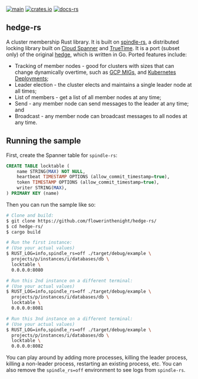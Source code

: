 [![main](https://github.com/flowerinthenight/hedge-rs/actions/workflows/main.yml/badge.svg)](https://github.com/flowerinthenight/hedge-rs/actions/workflows/main.yml)
[![crates.io](https://img.shields.io/crates/v/hedge_rs)](https://crates.io/crates/hedge_rs)
[![docs-rs](https://img.shields.io/docsrs/hedge_rs)](https://docs.rs/hedge_rs/latest/hedge_rs/)

## hedge-rs

A cluster membership Rust library. It is built on [spindle-rs](https://github.com/flowerinthenight/spindle-rs), a distributed locking library built on [Cloud Spanner](https://cloud.google.com/spanner/) and [TrueTime](https://cloud.google.com/spanner/docs/true-time-external-consistency). It is a port (subset only) of the original [hedge](https://github.com/flowerinthenight/hedge), which is written in Go. Ported features include:

* Tracking of member nodes - good for clusters with sizes that can change dynamically overtime, such as [GCP MIGs](https://cloud.google.com/compute/docs/instance-groups#managed_instance_groups), and [Kubernetes Deployments](https://kubernetes.io/docs/concepts/workloads/controllers/deployment/);
* Leader election - the cluster elects and maintains a single leader node at all times;
* List of members - get a list of all member nodes at any time;
* Send - any member node can send messages to the leader at any time; and
* Broadcast - any member node can broadcast messages to all nodes at any time.

## Running the sample

First, create the Spanner table for `spindle-rs`:

```sql
CREATE TABLE locktable (
    name STRING(MAX) NOT NULL,
    heartbeat TIMESTAMP OPTIONS (allow_commit_timestamp=true),
    token TIMESTAMP OPTIONS (allow_commit_timestamp=true),
    writer STRING(MAX),
) PRIMARY KEY (name)
```

Then you can run the sample like so:

```bash
# Clone and build:
$ git clone https://github.com/flowerinthenight/hedge-rs/
$ cd hedge-rs/
$ cargo build

# Run the first instance:
# (Use your actual values)
$ RUST_LOG=info,spindle_rs=off ./target/debug/example \
  projects/p/instances/i/databases/db \
  locktable \
  0.0.0.0:8080

# Run this 2nd instance on a different terminal:
# (Use your actual values)
$ RUST_LOG=info,spindle_rs=off ./target/debug/example \
  projects/p/instances/i/databases/db \
  locktable \
  0.0.0.0:8081

# Run this 3nd instance on a different terminal:
# (Use your actual values)
$ RUST_LOG=info,spindle_rs=off ./target/debug/example \
  projects/p/instances/i/databases/db \
  locktable \
  0.0.0.0:8082
```

You can play around by adding more processes, killing the leader process, killing a non-leader process, restarting an existing process, etc. You can also remove the `spindle_rs=off` environment to see logs from `spindle-rs`.
